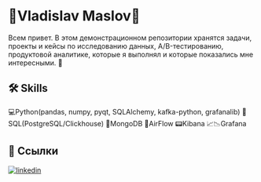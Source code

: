 
# 💾Vladislav Maslov💾

Всем привет. В этом демонстрационном репозитории хранятся задачи, проекты и кейсы по исследованию данных, A/B-тестированию, продуктовой аналитике, которые я выполнял и которые показались мне интересными. 💼

## 🛠 Skills
💻Python(pandas, numpy, pyqt, SQLAlchemy, kafka-python, grafanalib)
📑SQL(PostgreSQL/Clickhouse)
📑MongoDB
📼AirFlow
📟Kibana
📈📉Grafana

## 🔗 Ссылки
[![linkedin](https://img.shields.io/badge/linkedin-0A66C2?style=for-the-badge&logo=linkedin&logoColor=white)](https://www.linkedin.com/in/%D0%B2%D0%BB%D0%B0%D0%B4%D0%B8%D1%81%D0%BB%D0%B0%D0%B2-%D0%BC%D0%B0%D1%81%D0%BB%D0%BE%D0%B2-295731104/)
